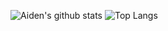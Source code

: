 ![Aiden's github stats](https://github-readme-stats.vercel.app/api?username=aidenybai&count_private=true&show_icons=true)
![Top Langs](https://github-readme-stats.vercel.app/api/top-langs/?username=anuraghazra&layout=compact)

